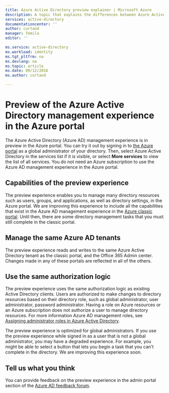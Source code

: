 ```yaml
---
title: Azure Active Directory preview explainer | Microsoft Azure
description: A topic that explains the differences between Azure Active Directory in the classic portal and the Azure Active Directory preview in the Azure portal.
services: active-directory
documentationcenter: ''
author: curtand
manager: femila
editor: ''

ms.service: active-directory
ms.workload: identity
ms.tgt_pltfrm: na
ms.devlang: na
ms.topic: article
ms.date: 09/12/2016
ms.author: curtand

---
```

# Preview of the Azure Active Directory management experience in the Azure portal
The Azure Active Directory (Azure AD) management experience is in preview in the Azure portal. You can try it out by signing in to [the Azure portal](https://portal.azure.com) as a global administrator of your directory. Then, select Azure Active Directory in the services list if it is visible, or select **More services** to view the list of all services. You do not need an Azure subscription to use the Azure AD management experience in the Azure portal.

## Capabilities of the preview experience
The preview experience enables you to manage many directory resources such as users, groups, and applications, as well as directory settings, in the Azure portal. We are improving this experience to include all the capabilities that exist in the Azure AD management experience in the [Azure classic portal](https://manage.windowsazure.com). Until then, there are some directory management tasks that you must still complete in the classic portal.

## Manage the same Azure AD tenants
The preview experience reads and writes to the same Azure Active Directory tenant as the classic portal, and the Office 365 Admin center. Changes made in any of these portals are reflected in all of the others.

## Use the same authorization logic
The preview experience uses the same authorization logic as existing Active Directory clients. Users are authorized to make changes to directory resources based on their directory role, such as global administrator, user administrator, password administrator. Having a role on Azure resources or an Azure subscription does not authorize a user to manage directory resources. For more information Azure AD management roles, see [Assigning administrator roles in Azure Active Directory](active-directory-assign-admin-roles.md). 

The preview experience is optimized for global administrators. If you use the preview experience while signed in as a user that is not a global administrator, you may have a degraded experience. For example, you might be able to select a button that lets you begin a task that you can't complete in the directory. We are improving this experience soon.

## Tell us what you think
You can provide feedback on the preview experience in the admin portal section of the [Azure AD feedback forum](https://social.msdn.microsoft.com/Forums/home?forum=WindowsAzureAD&filter=alltypes&sort=lastpostdesc).

